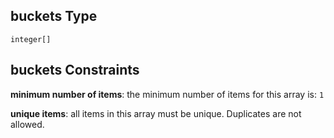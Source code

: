 ## buckets Type

`integer[]`

## buckets Constraints

**minimum number of items**: the minimum number of items for this array is: `1`

**unique items**: all items in this array must be unique. Duplicates are not allowed.
